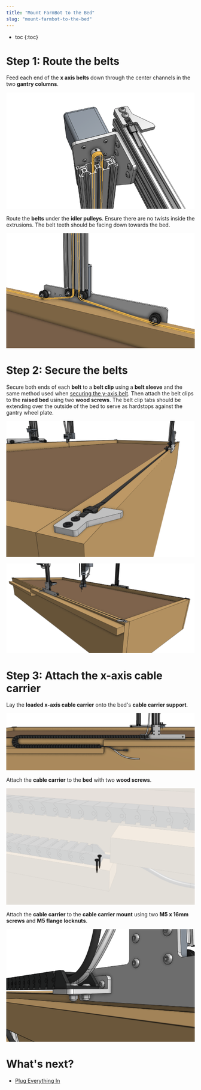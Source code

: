 ```yaml
---
title: "Mount FarmBot to the Bed"
slug: "mount-farmbot-to-the-bed"
---
```


* toc
{:toc}

# Step 1: Route the belts
Feed each end of the **x axis belts** down through the center channels in the two **gantry columns**.

![Screen Shot 2019-12-18 at 2.27.54 PM.png](_images/Screen_Shot_2019-12-18_at_2.27.54_PM.png)

Route the **belts** under the **idler pulleys**. Ensure there are no twists inside the extrusions. The belt teeth should be facing down towards the bed.

![Screen Shot 2019-12-18 at 2.28.17 PM.png](_images/Screen_Shot_2019-12-18_at_2.28.17_PM.png)

# Step 2: Secure the belts
Secure both ends of each **belt** to a **belt clip** using a **belt sleeve** and the same method used when [securing the y-axis belt](attach-the-z-axis.md#step-2-attach-the-y-axis-belt). Then attach the belt clips to the **raised bed** using two **wood screws**. The belt clip tabs should be extending over the outside of the bed to serve as hardstops against the gantry wheel plate.

![Screen Shot 2019-12-18 at 2.16.14 PM.png](_images/Screen_Shot_2019-12-18_at_2.16.14_PM.png)



![Screen Shot 2019-12-18 at 2.20.24 PM.png](_images/Screen_Shot_2019-12-18_at_2.20.24_PM.png)

# Step 3: Attach the x-axis cable carrier
Lay the **loaded x-axis cable carrier** onto the bed's **cable carrier support**.

![Screen Shot 2019-12-18 at 2.23.24 PM.png](_images/Screen_Shot_2019-12-18_at_2.23.24_PM.png)

Attach the **cable carrier** to the **bed** with two **wood screws**.

![Screen Shot 2019-12-18 at 2.23.51 PM.png](_images/Screen_Shot_2019-12-18_at_2.23.51_PM.png)

Attach the **cable carrier** to the **cable carrier mount** using two **M5 x 16mm screws** and **M5 flange locknuts**.

![Screen Shot 2019-12-18 at 2.26.29 PM.png](_images/Screen_Shot_2019-12-18_at_2.26.29_PM.png)





# What's next?

 * [Plug Everything In](plug-everything-in.md)
